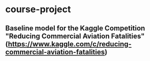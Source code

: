 # course-project
## Baseline model for the Kaggle Competition "Reducing Commercial Aviation Fatalities" (https://www.kaggle.com/c/reducing-commercial-aviation-fatalities)

